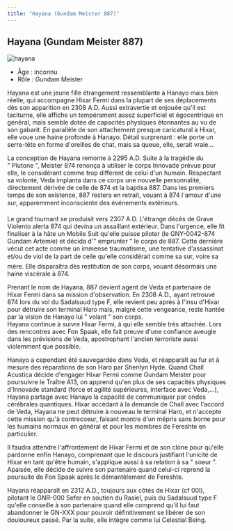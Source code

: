 ```yaml
---
title: "Hayana (Gundam Meister 887)"
---
```


Hayana (Gundam Meister 887)
---------------------------

![hayana](/images/stories/manga/gundam00f/persos/hayana.jpg)
- Âge : inconnu  
- Rôle : Gundam Meister


Hayana est une jeune fille étrangement ressemblante à Hanayo mais bien réelle, qui accompagne Hixar Fermi dans la plupart de ses déplacements dès son apparition en 2308 A.D. Aussi extravertie et enjouée qu'il est taciturne, elle affiche un tempérament assez superficiel et égocentrique en général, mais semble dotée de capacités physiques étonnantes au vu de son gabarit. En parallèle de son attachement presque caricatural à Hixar, elle voue une haine profonde à Hanayo. Détail surprenant : elle porte un serre-tête en forme d'oreilles de chat, mais sa queue, elle, serait vraie...


La conception de Hayana remonte à 2295 A.D. Suite à la tragédie du " Plutone ", Meister 874 renonça à utiliser le corps Innovade prévue pour elle, le considérant comme trop différent de celui d'un humain. Respectant sa volonté, Veda implanta dans ce corps une nouvelle personnalité, directement dérivée de celle de 874 et la baptisa 887. Dans les premiers temps de son existence, 887 restera en retrait, vouant à 874 l'amour d'une sur, apparemment inconsciente des événements extérieurs.


Le grand tournant se produisit vers 2307 A.D. L'étrange décès de Grave Violento alerta 874 qui devina un assaillant extérieur. Dans l'urgence, elle fit finaliser à la hâte un Mobile Suit qu'elle puisse piloter (le GNY-0042-874 Gundam Artemie) et décida d'" emprunter " le corps de 887. Cette dernière vécut cet acte comme un immense traumatisme, une tentative d'assassinat et/ou de viol de la part de celle qu'elle considérait comme sa sur, voire sa mère. Elle disparaîtra dès restitution de son corps, vouant désormais une haine viscérale à 874.


Prenant le nom de Hayana, 887 devient agent de Veda et partenaire de Hixar Fermi dans sa mission d'observation. En 2308 A.D., ayant retrouvé 874 lors du vol du Sadalsuud type F, elle revient peu après à l'insu d'Hixar pour détruire son terminal Haro mais, malgré cette vengeance, reste hantée par la vision de Hanayo lui " volant " son corps.  
Hayana continue à suivre Hixar Fermi, à qui elle semble très attachée. Lors des rencontres avec Fon Spaak, elle fait preuve d'une confiance aveugle dans les prévisions de Veda, apostrophant l'ancien terroriste aussi violemment que possible.


Hanayo a cependant été sauvegardée dans Veda, et réapparaît au fur et à mesure des réparations de son Haro par Sherilyn Hyde. Quand Chall Acustica décide d'engager Hixar Fermi comme Gundam Meister pour poursuivre le Traître A13, on apprend qu'en plus de ses capacités physiques d'Innovade standard (force et agilité supérieures, interface avec Veda,...), Hayana partage avec Hanayo la capacité de communiquer par ondes cérébrales quantiques. Hixar accédant à la demande de Chall avec l'accord de Veda, Hayana ne peut détruire à nouveau le terminal Haro, et n'accepte cette mission qu'à contrecoeur, faisant montre d'un mépris sans borne pour les humains normaux en général et pour les membres de Fereshte en particulier.


Il faudra attendre l'affrontement de Hixar Fermi et de son clone pour qu'elle pardonne enfin Hanayo, comprenant que le discours justifiant l'unicité de Hixar en tant qu'être humain, s'applique aussi à sa relation à sa " soeur ". Apaisée, elle décide de suivre son partenaire quand celui-ci reprend la poursuite de Fon Spaak après le démantèlement de Fereshte.


Hayana réapparaît en 2312 A.D., toujours aux côtés de Hixar (cf 00I), pilotant le GNR-000 Sefer en soutien du Rasiel, puis du Sadalsuud type F qu'elle conseille à son partenaire quand elle comprend qu'il lui faut abandonner le GN-XXX pour pouvoir définitivement se libérer de son douloureux passé. Par la suite, elle intègre comme lui Celestial Being.

